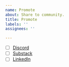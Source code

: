 ```yaml
---
name: Promote
about: Share to community.
title: Promote
labels: ''
assignees: ''

---
```


- [ ] [Discord](https://discord.gg/EPCXEMAX5y)
- [ ] [Substack](https://scangov.substack.com/)
- [ ] [LinkedIn](https://www.linkedin.com/company/scangov)
